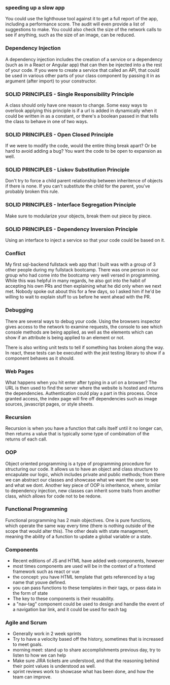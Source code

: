 ### speeding up a slow app

You could use the lighthouse tool against it to get a full report of the app, including a performance score. The audit will even provide a list of suggestions to make. You could also check the size of the network calls to see if anything, such as the size of an image, can be reduced.

### Dependency Injection

A dependency injection includes the creation of a service or a dependency (such as in a React or Angular app) that can then be injected into a the rest
of your code. If you were to create a service that called an API, that could be used in various other parts of your class component by passing it in as argument (after import) to your constructor.

### SOLID PRINCIPLES - Single Responsibility Principle

A class should only have one reason to change. Some easy ways to overlook applying this principle is if a url is added in dynamically when it could be written in as a constant, or there's a boolean passed in that tells the class to behave in one of two ways.

### SOLID PRINCIPLES - Open Closed Principle

If we were to modify the code, would the entire thing break apart? Or be hard to avoid adding a bug? You want the code to be open to expansion as well.

### SOLID PRINCIPLES - Liskov Substitution Principle

Don't try to force a child parent relationship between inheritence of objects if there is none. If you can't substitute the child for the parent, you've probably broken this rule.

### SOLID PRINCIPLES - Interface Segregation Principle

Make sure to modularize your objects, break them out piece by piece.

### SOLID PRINCIPLES - Dependency Inversion Principle

Using an interface to inject a service so that your code could be based on it.

### Conflict

My first sql-backend fullstack web app that I built was with a group of 3 other people during my fullstack bootcamp. There was one person in our group who had come into the bootcamp very well versed in programming. While this was helpful in many regards, he also got into the habit of accepting his own PRs and then explaining what he did only when we next met. Nobody spoke out about this for a few days, so I asked him if he'd be willing to wait to explain stuff to us before he went ahead with the PR.

### Debugging

There are several ways to debug your code. Using the browsers inspector gives access to the network to examine requests, the console to see which console methods are being applied, as well as the elements which can show if an attribute is being applied to an element or not.

There is also writing unit tests to tell if something has broken along the way. In react, these tests can be executed with the jest testing library to show if a component behaves as it should.

### Web Pages

What happens when you hit enter after typing in a url on a browser? The URL is then used to find the server where the website is hosted and returns the dependencies. Authentication could play a part in this process. Once granted access, the index page will fire off dependencies such as image sources, javascript pages, or style sheets.

### Recursion

Recursion is when you have a function that calls itself until it no longer can, then returns a value that is typically some type of combination of the returns of each call. 

### OOP

Object oriented programming is a type of programming procedure for structuring our code. It allows us to have an object and class structure to encapulate our logic, which includes private and public methods; from there we can abstract our classes and showcase what we want the user to see and what we dont. Another key piece of OOP is inheritence, where, similar to dependency injection, new classes can inherit some traits from another class, which allows for code not to be redone. 

### Functional Programming

Functional programming has 2 main objectives. One is pure functions, which operate the same way every time (there is nothing outside of the scope that would alter this). The other deals with state management, meaning the ability of a function to update a global variable or a state. 


### Components

- Recent editions of JS and HTML have added web components, however
- most times components are used will be in the context of a frontend framework such as react or vue
- the concept: you have HTML template that gets referenced by a tag name that youve defined.
- you can pass functions to these templates in their tags, or pass data in the form of state 
- The key to these components is their reusability.
- a "nav-tag" component could be used to design and handle the event of a navigation bar link, and it could be used for each tag

### Agile and Scrum

- Generally work in 2 week sprints
- Try to have a velocity based off the history, sometimes that is increased to meet goals.
- morning meet: stand up to share accomplishments previous day, try to listen to how we can help
- Make sure JIRA tickets are understood, and that the reasoning behind their point values is understood as well. 
- sprint reviews work to showcase what has been done, and how the team can improve. 